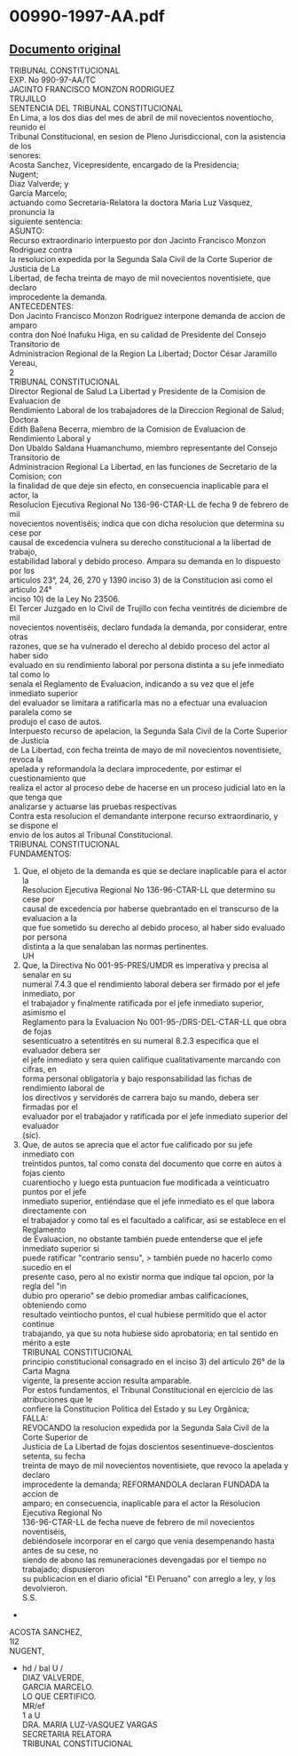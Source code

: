 
00990-1997-AA.pdf
=================
  
[Documento original](https://tc.gob.pe/jurisprudencia/1998/00990-1997-AA.pdf)  
---  
TRIBUNAL CONSTITUCIONAL  
EXP. No 990-97-AA/TC  
JACINTO FRANCISCO MONZON RODRIGUEZ  
TRUJILLO  
SENTENCIA DEL TRIBUNAL CONSTITUCIONAL  
En Lima, a los dos dias del mes de abril de mil novecientos noventiocho, reunido el  
Tribunal Constitucional, en sesion de Pleno Jurisdiccional, con la asistencia de los  
senores:  
Acosta Sanchez, Vicepresidente, encargado de la Presidencia;  
Nugent;  
Diaz Valverde; y  
Garcia Marcelo;  
actuando como Secretaria-Relatora la doctora Maria Luz Vasquez, pronuncia la  
siguiente sentencia:  
ASUNTO:  
Recurso extraordinario interpuesto por don Jacinto Francisco Monzon Rodriguez contra  
la resolucion expedida por la Segunda Sala Civil de la Corte Superior de Justicia de La  
Libertad, de fecha treinta de mayo de mil novecientos noventisiete, que declaro  
improcedente la demanda.  
ANTECEDENTES:  
Don Jacinto Francisco Monzon Rodriguez interpone demanda de accion de amparo  
contra don Noé Inafuku Higa, en su calidad de Presidente del Consejo Transitorio de  
Administracion Regional de la Region La Libertad; Doctor César Jaramillo Vereau,  
2  
TRIBUNAL CONSTITUCIONAL  
Director Regional de Salud La Libertad y Presidente de la Comision de Evaluacion de  
Rendimiento Laboral de los trabajadores de la Direccion Regional de Salud; Doctora  
Edith Ballena Becerra, miembro de la Comision de Evaluacion de Rendimiento Laboral y  
Don Ubaldo Saldana Huamanchumo, miembro representante del Consejo Transitorio de  
Administracion Regional La Libertad, en las funciones de Secretario de la Comision; con  
la finalidad de que deje sin efecto, en consecuencia inaplicable para el actor, la  
Resolucion Ejecutiva Regional No 136-96-CTAR-LL de fecha 9 de febrero de mil  
novecientos noventiséis; indica que con dicha resolucion que determina su cese por  
causal de excedencia vulnera su derecho constitucional a la libertad de trabajo,  
estabilidad laboral y debido proceso. Ampara su demanda en lo dispuesto por los  
articulos 23°, 24, 26, 270 y 1390 inciso 3) de la Constitucion asi como el articulo 24°  
inciso 10) de la Ley No 23506.  
El Tercer Juzgado en lo Civil de Trujillo con fecha veintitrés de diciembre de mil  
novecientos noventiséis, declaro fundada la demanda, por considerar, entre otras  
razones, que se ha vulnerado el derecho al debido proceso del actor al haber sido  
evaluado en su rendimiento laboral por persona distinta a su jefe inmediato tal como lo  
senala el Reglamento de Evaluacion, indicando a su vez que el jefe inmediato superior  
del evaluador se limitara a ratificarla mas no a efectuar una evaluacion paralela como se  
produjo el caso de autos.  
Interpuesto recurso de apelacion, la Segunda Sala Civil de la Corte Superior de Justicia  
de La Libertad, con fecha treinta de mayo de mil novecientos noventisiete, revoca la  
apelada y reformandola la declara improcedente, por estimar el cuestionamiento que  
realiza el actor al proceso debe de hacerse en un proceso judicial lato en la que tenga que  
analizarse y actuarse las pruebas respectivas  
Contra esta resolucion el demandante interpone recurso extraordinario, y se dispone el  
envio de los autos al Tribunal Constitucional.  
TRIBUNAL CONSTITUCIONAL  
FUNDAMENTOS:  
1. Que, el objeto de la demanda es que se declare inaplicable para el actor la  
Resolucion Ejecutiva Regional No 136-96-CTAR-LL que determino su cese por  
causal de excedencia por haberse quebrantado en el transcurso de la evaluacion a la  
que fue sometido su derecho al debido proceso, al haber sido evaluado por persona  
distinta a la que senalaban las normas pertinentes.  
UH  
2. Que, la Directiva No 001-95-PRES/UMDR es imperativa y precisa al senalar en su  
numeral 7.4.3 que el rendimiento laboral debera ser firmado por el jefe inmediato, por  
el trabajador y finalmente ratificada por el jefe inmediato superior, asimismo el  
Reglamento para la Evaluacion No 001-95-/DRS-DEL-CTAR-LL que obra de fojas  
sesenticuatro a setentitrés en su numeral 8.2.3 especifica que el evaluador debera ser  
el jefe inmediato y sera quien califique cualitativamente marcando con cifras, en  
forma personal obligatoria y bajo responsabilidad las fichas de rendimiento laboral de  
los directivos y servidorés de carrera bajo su mando, debera ser firmadas por el  
evaluador por el trabajador y ratificada por el jefe inmediato superior del evaluador  
(sic).  
3. Que, de autos se aprecia que el actor fue calificado por su jefe inmediato con  
treintidos puntos, tal como consta del documento que corre en autos a fojas ciento  
cuarentiocho y luego esta puntuacion fue modificada a veinticuatro puntos por el jefe  
inmediato superior, entiéndase que el jefe inmediato es el que labora directamente con  
el trabajador y como tal es el facultado a calificar, asi se establece en el Reglamento  
de Evaluacion, no obstante también puede entenderse que el jefe inmediato superior si  
puede ratificar "contrario sensu", > también puede no hacerlo como sucedio en el  
presente caso, pero al no existir norma que indique tal opcion, por la regla del "in  
dubio pro operario" se debio promediar ambas calificaciones, obteniendo como  
resultado veintiocho puntos, el cual hubiese permitido que el actor continue  
trabajando, ya que su nota hubiese sido aprobatoria; en tal sentido en mérito a este  
TRIBUNAL CONSTITUCIONAL  
principio constitucional consagrado en el inciso 3) del articulo 26° de la Carta Magna  
vigente, la presente accion resulta amparable.  
Por estos fundamentos, el Tribunal Constitucional en ejercicio de las atribuciones que le  
confiere la Constitucion Politica del Estado y su Ley Orgânica;  
FALLA:  
REVOCANDO la resolucion expedida por la Segunda Sala Civil de la Corte Superior de  
Justicia de La Libertad de fojas doscientos sesentinueve-doscientos setenta, su fecha  
treinta de mayo de mil novecientos noventisiete, que revoco la apelada y declaro  
improcedente la demanda; REFORMANDOLA declaran FUNDADA la accion de  
amparo; en consecuencia, inaplicable para el actor la Resolucion Ejecutiva Regional No  
136-96-CTAR-LL de fecha nueve de febrero de mil novecientos noventiséis,  
debiéndosele incorporar en el cargo que venia desempenando hasta antes de su cese, no  
siendo de abono las remuneraciones devengadas por el tiempo no trabajado; dispusieron  
su publicacion en el diario oficial "El Peruano" con arreglo a ley, y los devolvieron.  
S.S.  
-  
ACOSTA SANCHEZ,  
1l2  
NUGENT,  
- hd / bal U /  
DIAZ VALVERDE,  
GARCIA MARCELO.  
LO QUE CERTIFICO.  
MR/ef  
1 a U  
DRA. MARIA LUZ-VASQUEZ VARGAS  
SECRETARIA RELATORA  
TRIBUNAL CONSTITUCIONAL